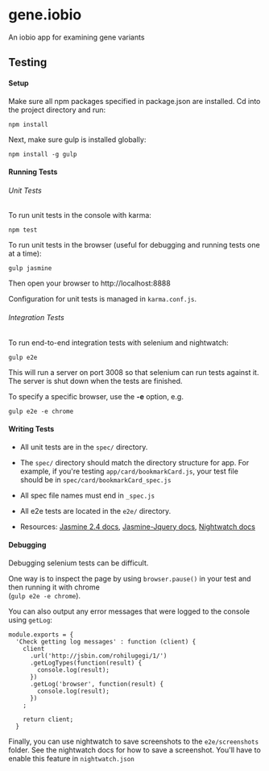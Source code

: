 # gene.iobio
An iobio app for examining gene variants

## Testing

#### Setup

Make sure all npm packages specified in package.json are installed. Cd into the project directory and run:

```
npm install
```

Next, make sure gulp is installed globally:

```
npm install -g gulp
```

#### Running Tests

###### Unit Tests

To run unit tests in the console with karma:

```
npm test
```

To run unit tests in the browser (useful for debugging and running tests one at a time):

```
gulp jasmine
```

Then open your browser to http://localhost:8888

Configuration for unit tests is managed in `karma.conf.js`.

###### Integration Tests

To run end-to-end integration tests with selenium and nightwatch:

```
gulp e2e
```

This will run a server on port 3008 so that selenium can run tests against it. The server is shut down when the tests are finished.

To specify a specific browser, use the **-e** option, e.g.

```
gulp e2e -e chrome
```

#### Writing Tests

* All unit tests are in the `spec/` directory.

* The `spec/` directory should match the directory structure for app. For example, if you're testing `app/card/bookmarkCard.js`, your test file should be in `spec/card/bookmarkCard_spec.js`

* All spec file names must end in `_spec.js`

* All e2e tests are located in the `e2e/` directory.

* Resources: [Jasmine 2.4 docs](http://jasmine.github.io/2.4/introduction.html), [Jasmine-Jquery docs](https://github.com/velesin/jasmine-jquery), [Nightwatch docs](http://nightwatchjs.org/guide)


#### Debugging

Debugging selenium tests can be difficult.

One way is to inspect the page by using `browser.pause()` in your test and then running it with chrome  
(`gulp e2e -e chrome`).

You can also output any error messages that were logged to the console using `getLog`:

```
module.exports = {
  'Check getting log messages' : function (client) {
    client
      .url('http://jsbin.com/rohilugegi/1/')
      .getLogTypes(function(result) {
        console.log(result);
      })
      .getLog('browser', function(result) {
        console.log(result);
      })
    ;

    return client;
  }
```

Finally, you can use nightwatch to save screenshots to the `e2e/screenshots` folder. See the nightwatch docs for how to save a screenshot. You'll have to enable this feature in `nightwatch.json`




